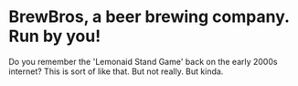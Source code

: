 # BrewBros, a beer brewing company.  Run by you!
Do you remember the 'Lemonaid Stand Game' back on the early 2000s internet?
This is sort of like that.  But not really.  But kinda.
